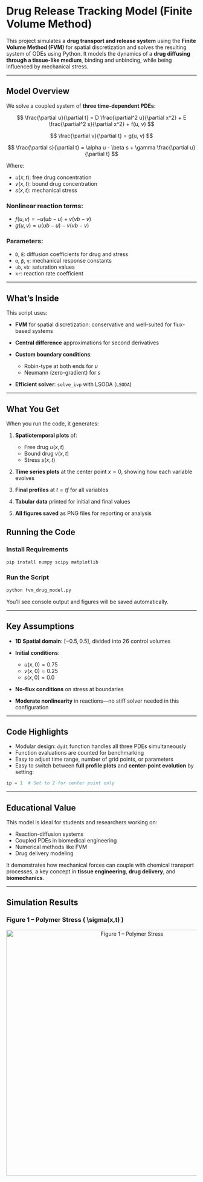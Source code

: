 
#  Drug Release Tracking Model (Finite Volume Method)

This project simulates a **drug transport and release system** using the **Finite Volume Method (FVM)** for spatial discretization and solves the resulting system of ODEs using Python. It models the dynamics of a **drug diffusing through a tissue-like medium**, binding and unbinding, while being influenced by mechanical stress.

---

##  Model Overview

We solve a coupled system of **three time-dependent PDEs**:

$$
\frac{\partial u}{\partial t} = D \frac{\partial^2 u}{\partial x^2} + E \frac{\partial^2 s}{\partial x^2} + f(u, v)
$$

$$
\frac{\partial v}{\partial t} = g(u, v)
$$

$$
\frac{\partial s}{\partial t} = \alpha u - \beta s + \gamma \frac{\partial u}{\partial t}
$$

Where:

* $u(x, t)$: free drug concentration
* $v(x, t)$: bound drug concentration
* $s(x, t)$: mechanical stress

### Nonlinear reaction terms:

* $f(u, v) = -u(ub - u) + v(vb - v)$
* $g(u, v) = u(ub - u) - v(vb - v)$

### Parameters:

* `D`, `E`: diffusion coefficients for drug and stress
* `α`, `β`, `γ`: mechanical response constants
* `ub`, `vb`: saturation values
* `kr`: reaction rate coefficient

---

##  What’s Inside

This script uses:

* **FVM** for spatial discretization: conservative and well-suited for flux-based systems
* **Central difference** approximations for second derivatives
* **Custom boundary conditions**:

  * Robin-type at both ends for $u$
  * Neumann (zero-gradient) for $s$
* **Efficient solver**: `solve_ivp` with LSODA (`LSODA`)

---

##  What You Get

When you run the code, it generates:

1. **Spatiotemporal plots** of:

   * Free drug $u(x, t)$
   * Bound drug $v(x, t)$
   * Stress $s(x, t)$

2. **Time series plots** at the center point $x = 0$, showing how each variable evolves

3. **Final profiles** at $t = tf$ for all variables

4. **Tabular data** printed for initial and final values

5. **All figures saved** as PNG files for reporting or analysis


## Running the Code

### Install Requirements

```bash
pip install numpy scipy matplotlib
```

### Run the Script

```bash
python fvm_drug_model.py
```

You’ll see console output and figures will be saved automatically.

---

##  Key Assumptions

* **1D Spatial domain**: $[-0.5, 0.5]$, divided into 26 control volumes
* **Initial conditions**:

  * $u(x, 0) = 0.75$
  * $v(x, 0) = 0.25$
  * $s(x, 0) = 0.0$
* **No-flux conditions** on stress at boundaries
* **Moderate nonlinearity** in reactions—no stiff solver needed in this configuration

---

##  Code Highlights

* Modular design: `dydt` function handles all three PDEs simultaneously
* Function evaluations are counted for benchmarking
* Easy to adjust time range, number of grid points, or parameters
* Easy to switch between **full profile plots** and **center-point evolution** by setting:

```python
ip = 1  # Set to 2 for center point only
```

---

## Educational Value

This model is ideal for students and researchers working on:

* Reaction-diffusion systems
* Coupled PDEs in biomedical engineering
* Numerical methods like FVM
* Drug delivery modeling

It demonstrates how mechanical forces can couple with chemical transport processes, a key concept in **tissue engineering**, **drug delivery**, and **biomechanics**.

---

## Simulation Results
### **Figure 1 – Polymer Stress \( \sigma(x,t) \)**

<p align="center">
  <img src="Simulation_Result/1.png" alt="Figure 1 – Polymer Stress" width="650">
</p>
